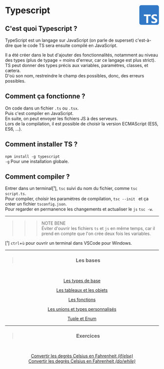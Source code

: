 # **Typescript** <img align="right" src="../Assets/images/Typescript_logo_2020.svg" alt="TypeScript" title="TypeScript" widht="auto" height="64px">

## **C'est quoi Typescript ?**

TypeScript est un langage sur JavaScript (on parle de superset) c'est-à-dire que le code TS sera ensuite compilé en JavaScript.  

Il a été créer dans le but d'ajouter des fonctionnalités, notamment au niveau des types (plus de typage = moins d'erreur, car ce langage est plus strict).  
TS peut donner des types précis aux variables, paramètres, classes, et cætera.  
D'où son nom, restreindre le champ des possibles, donc, des erreurs possibles.

## **Comment ça fonctionne ?**

On code dans un fichier `.ts` ou `.tsx`.  
Puis c'est compiler en JavaScript.  
En suite, on peut envoyer les fichiers JS à des serveurs.  
Lors de la compilation, il est possible de choisir la version ECMAScript (ES5, ES6, ...).  

## **Comment installer TS ?**

`npm install -g typescript`  
`-g` Pour une installation globale.

## **Comment compiler ?**

Entrer dans un terminal[¹], `tsc` suivi du nom du fichier, comme `tsc script.ts`.  
Pour compiler, choisir les paramètres de compilation, `tsc --init ` et ça créer un fichier `tsconfig.json`.  
Pour regarder en permanence les changements et actualiser le `js` `tsc -w`.  

___
>>> NOTE BENE  
Éviter d'ouvrir les fichiers `ts` et `js` en même temps, car il prend en compte que l'on crée deux fois les variables.

[¹] `ctrl`+`ù` pour ouvrir un terminal dans VSCode pour Windows.
___

<div align="center">

> ### **Les bases**
<br>

[Les types de base](types)

[Les tableaux et les objets](arrayAndObject)

[Les fonctions](function)

[Les unions et types personnalisés](unionsEtTypesPerso)

[Tuple et Enum](tupleEnum)

---
> ### **Exercices**
<br>

[Convertir les degrès Celsius en Fahrenheit _(if/else)_](../Exercices/1_convertirEnCelsuis)  
[Convertir les degrès Celsius en Fahrenheit _(do/while)_](../Exercices/1_convertirEnCelsuis-DoWhile)  


</div>